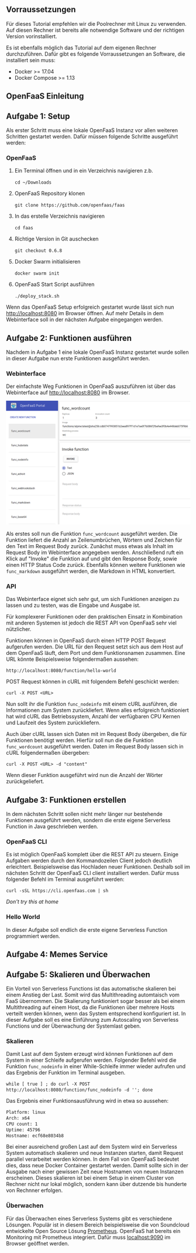 ## Vorraussetzungen
Für dieses Tutorial empfehlen wir die Poolrechner mit Linux zu verwenden. Auf diesen Rechner ist bereits alle notwendige Software und der richtigen Version vorinstalliert.

Es ist ebenfalls möglich das Tutorial auf dem eigenen Rechner durchzuführen.
Dafür gibt es folgende Vorraussetzungen an Software, die installiert sein muss:
- Docker >= 17.04
- Docker Compose >= 1.13

## OpenFaaS Einleitung

## Aufgabe 1: Setup
Als erster Schritt muss eine lokale OpenFaaS Instanz vor allen weiteren Schritten gestartet werden. Dafür müssen folgende Schritte ausgeführt werden:

### OpenFaaS
1. Ein Terminal öffnen und in ein Verzeichnis navigieren z.b.

    `cd ~/Downloads`
2. OpenFaaS Repository klonen

    `git clone https://github.com/openfaas/faas`
3. In das erstelle Verzeichnis navigieren

     `cd faas`
4. Richtige Version in Git auschecken

    `git checkout 0.6.8`
4. Docker Swarm initialisieren

    `docker swarm init`
5. OpenFaaS Start Script ausführen

    `./deploy_stack.sh`

Wenn das OpenFaaS Setup erfolgreich gestartet wurde lässt sich nun [http://localhost:8080](http://localhost:8080) im Browser öffnen. Auf mehr Details in dem Webinterface soll in der nächsten Aufgabe eingegangen werden.

## Aufgabe 2: Funktionen ausführen
Nachdem in Aufgabe 1 eine lokale OpenFaaS Instanz gestartet wurde sollen in dieser Aufgabe nun erste Funktionen ausgeführt werden.

### Webinterface
Der einfachste Weg Funktionen in OpenFaaS auszuführen ist über das Webinterface auf [http://localhost:8080](http://localhost:8080) im Browser.

![openfaas ui](images/openfaas-ui.png)

Als erstes soll nun die Funktion `func_wordcount` ausgeführt werden. Die Funktion liefert die Anzahl an Zeilenumbrüchen, Wörtern und Zeichen für den Text im Request Body zurück. Zunächst muss etwas als Inhalt im Request Body im Webinterface angegeben werden. Anschließend ruft ein Klick auf "Invoke" die Funktion auf und gibt den Response Body, sowie einen HTTP Status Code zurück. Ebenfalls können weitere Funktionen wie `func_markdown` ausgeführt werden, die Markdown in HTML konvertiert.

### API
Das Webinterface eignet sich sehr gut, um sich Funktionen anzeigen zu lassen und zu testen, was die Eingabe und Ausgabe ist.

Für komplexerer Funktionen oder den praktischen Einsatz in Kombination mit anderen Systemen ist jedoch die REST API von OpenFaaS sehr viel nützlicher.

Funktionen können in OpenFaaS durch einen HTTP POST Request aufgerufen werden. Die URL für den Request setzt sich aus dem Host auf dem OpenFaaS läuft, dem Port und dem Funktionsnamen zusammen. Eine URL könnte Beispielsweise folgendermaßen aussehen:

    http://localhost:8080/function/hello-world

POST Request können in cURL mit folgendem Befehl geschickt werden:

    curl -X POST <URL>

Nun sollt ihr die Funktion `func_nodeinfo` mit einem cURL ausführen, die Informationen zum System zurückliefert. Wenn alles erfolgreich funktioniert hat wird cURL das Betriebssystem, Anzahl der verfügbaren CPU Kernen und Laufzeit des System zurückliefern.

Auch über cURL lassen sich Daten mit im Request Body übergeben, die für Funktionen benötigt werden. Hierfür soll nun die die Funktion `func_wordcount` ausgeführt werden. Daten im Request Body lassen sich in cURL folgendermaßen übergeben:

    curl -X POST <URL> -d "content"

Wenn dieser Funktion ausgeführt wird nun die Anzahl der Wörter zurückgeliefert.


## Aufgabe 3: Funktionen erstellen
In dem nächsten Schritt sollen nicht mehr länger nur bestehende Funktionen ausgeführt werden, sondern die erste eigene Serverless Function in Java geschrieben werden.

### OpenFaaS CLI
Es ist möglich OpenFaaS komplett über die REST API zu steuern. Einige Aufgaben werden durch den Kommandozeilen Client jedoch deutlich erleichtert. Beispielsweise das Hochladen neuer Funktionen. Deshalb soll im nächsten Schritt der OpenFaaS CLI client installiert werden. Dafür muss folgender Befehl im Terminal ausgeführt werden:

    curl -sSL https://cli.openfaas.com | sh

*Don't try this at home*

### Hello World
In dieser Aufgabe soll endlich die erste eigene Serverless Function programmiert werden.

## Aufgabe 4: Memes Service

## Aufgabe 5: Skalieren und Überwachen
Ein Vorteil von Serverless Functions ist das automatische skalieren bei einem Anstieg der Last. Somit wird das Multithreading automtaisch vom FaaS übernommen. Die Skalierung funktioniert sogar besser als bei einem Multithreading auf einem Host, da die Funktionen über mehrere Hosts verteilt werden können, wenn das System entsprechend konfiguriert ist. In dieser Aufgabe soll es eine Einführung zum Autoscaling von Serverless Functions und der Überwachung der Systemlast geben.

### Skalieren

Damit Last auf dem System erzeugt wird können Funktionen auf dem System in einer Schleife aufgerufen werden. Folgender Befehl wird die Funktion `func_nodeinfo` in einer While-Schleife immer wieder aufrufen und das Ergebnis der Funktion im Terminal ausgeben.

    while [ true ] ; do curl -X POST http://localhost:8080/function/func_nodeinfo -d ''; done

Das Ergebnis einer Funktionsausführung wird in etwa so aussehen:

    Platform: linux
    Arch: x64
    CPU count: 1
    Uptime: 45796
    Hostname: ecf68e8034b8

Bei einer ausreichend großen Last auf dem System wird ein Serverless System automatisch skalieren und neue Instanzen starten, damit Request parallel verarbeitet werden können. In dem Fall von OpenFaaS bedeutet dies, dass neue Docker Container gestartet werden. Damit sollte sich in der Ausgabe nach einer gewissen Zeit neue Hostnamen von neuen Instanzen erscheinen. Dieses skalieren ist bei einem Setup in einem Cluster von Rechner nicht nur lokal möglich, sondern kann über dutzende bis hunderte von Rechnner erfolgen.

### Überwachen
Für das Überwachen eines Serverless Systems gibt es verschiedene Lösungen. Populär ist in diesem Bereich beispielsweise die von Soundcloud entwickelte Open Source Lösung [Prometheus](https://prometheus.io). OpenFaaS hat bereits ein Monitoring mit Prometheus integriert. Dafür muss [localhost:9090](http://localhost:9090) im Browser geöffnet werden.